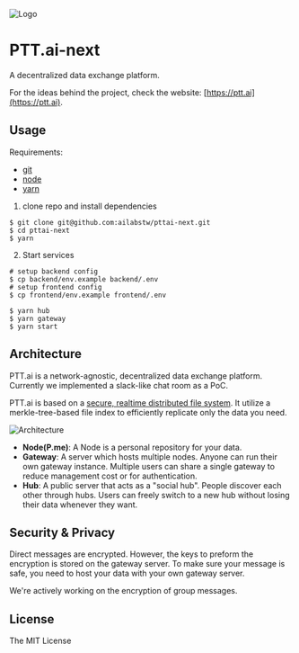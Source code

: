 ![Logo](https://raw.githubusercontent.com/ailabstw/pttai-next/master/github_assets/logo.png)

# PTT.ai-next

A decentralized data exchange platform.

For the ideas behind the project, check the website: [https://ptt.ai](https://ptt.ai).

## Usage

Requirements:

* [git](https://git-scm.com)
* [node](https://nodejs.org/en/)
* [yarn](https://yarnpkg.com/zh-Hant/)

1. clone repo and install dependencies

```
$ git clone git@github.com:ailabstw/pttai-next.git
$ cd pttai-next
$ yarn
```

2. Start services

```
# setup backend config
$ cp backend/env.example backend/.env
# setup frontend config
$ cp frontend/env.example frontend/.env

$ yarn hub
$ yarn gateway
$ yarn start
```

## Architecture

PTT.ai is a network-agnostic, decentralized data exchange platform. Currently we implemented a slack-like chat room as a PoC.

PTT.ai is based on a [secure, realtime distributed file system](https://github.com/mafintosh/hyperdrive). It utilize a merkle-tree-based file index to efficiently replicate only the data you need.

![Architecture](https://raw.githubusercontent.com/ailabstw/pttai-next/master/github_assets/arch.png)

* **Node(P.me)**: A Node is a personal repository for your data.
* **Gateway**: A server which hosts multiple nodes. Anyone can run their own gateway instance. Multiple users can share a single gateway to reduce management cost or for authentication.
* **Hub**: A public server that acts as a "social hub". People discover each other through hubs. Users can freely switch to a new hub without losing their data whenever they want.

## Security & Privacy

Direct messages are encrypted. However, the keys to preform the encryption is stored on the gateway server. To make sure your message is safe, you need to host your data with your own gateway server.

We're actively working on the encryption of group messages.

## License

The MIT License
